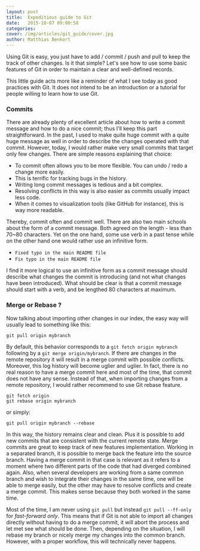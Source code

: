 ```yaml
---
layout: post
title:  Expeditious guide to Git
date:   2015-10-07 09:00:58
categories:
cover: /img/articles/git_guide/cover.jpg
author: Matthias Benkort
---
```


Using Git is easy, you just have to add / commit / push and pull to keep the track of other changes.
Is it that simple? Let's see how to use some basic features of Git in order to maintain a clear
and well-defined records.

<!--more-->

This little guide acts more like a reminder of what I see today as good practices with Git. It
does not intend to be an introduction or a tutorial for people willing to learn how to use Git.

### Commits

There are already plenty of excellent article about how to write a commit message and how to do
a nice commit; thus I'll keep this part straightforward. In the past, I used to make quite huge
commit with a quite huge message as well in order to describe the changes operated with that
commit. However, today, I would rather make very small commits that target only few changes.
There are simple reasons explaining that choice: 

- To commit often allows you to be more flexible. You can undo / redo a change more easily.
- This is terrific for tracking bugs in the history.
- Writing long commit messages is tedious and a bit complex.
- Resolving conflicts in this way is also easier as commits usually impact less code.
- When it comes to visualization tools (like GitHub for instance), this is way more readable.

Thereby, commit often and commit well. There are also two main schools about the form of a
commit message. Both agreed on the length - less than 70~80 characters.  Yet on the one hand,
some use verb in a past tense while on the other hand one would rather use an infinitive form.  

- `Fixed typo in the main README file`
- `Fix typo in the main README file`

I find it more logical to use an infinitive form as a commit message
should describe what changes the commit is introducing (and not what changes have been
introduced). What should be clear is that a commit message should start with a verb, and be
lengthed 80 characters at maximum. 

### Merge or Rebase ?

Now talking about importing other changes in our index, the easy way will usually lead to
something like this:

```
git pull origin mybranch
```

By default, this behavior corresponds to a `git fetch origin mybranch` following by a `git merge
origin/mybranch`. If there are changes in the remote repository it will result in a merge commit
with possible conflicts. Moreover, this log history will become uglier and uglier. In fact,
there is no real reason to have a merge commit here and most of the time, that commit does not
have any sense. Instead of that, when importing changes from a remote repository, I would
rather recommend to use Git rebase feature. 

```
git fetch origin
git rebase origin mybranch
```

or simply:

```
git pull origin mybranch --rebase
```

In this way, the history remains clear and clean. Plus it is possible to add new commits that
are consistent with the current remote state. Merge commits are great to keep track of new
features implementation. Working in a separated branch, it is possible to merge back the
feature into the source branch. Having a merge commit in that case is relevant as it refers to
a moment where two different parts of the code that had diverged combined again. Also, when
several developers are working from a same common branch and wish to integrate their changes in
the same time, one will be able to merge easily, but the other may have to resolve conflicts and
create a merge commit. This makes sense because they both worked in the same time. 

Most of the time, I am never using `git pull` but instead `git pull --ff-only` for
*fast-forward only*. This means that if Git is not able to import all changes directly without
having to do a merge commit, it will abort the process and let met see what should be done.
Then, depending on the situation, I will rebase my branch or nicely merge my changes into the
common branch. However, with a proper workflow, this will technically never happens. 

